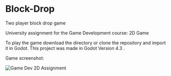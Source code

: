 # Block-Drop
 Two player block drop game

University assignment for the Game Development course: 2D Game

To play the game download the directory or clone the repository and import it in Godot.
This project was made in Godot Version 4.3 .


Game screenshot:

![Game Dev 2D Assignment](https://github.com/user-attachments/assets/44d80d6b-953e-4b4e-afbf-9002521162d0)
